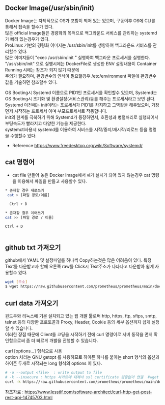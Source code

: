 
## Docker Image(/usr/sbin/init)

Docker Image는 자체적으로 OS가 포함이 되어 있는 있으며, 구동이후 OS에 CLI를 통해서 접속을 할수가 있다.   
많은 official Image들은 경량화의 목적으로 백그라운드 서비스를 관리하는 systemd가 빠려 있는경우가 있다.  
ProLinux 기반의 경량화 이미지는 /usr/sbin/init를 생항하여 백그라운드 서비스를 관리할수 있다.  
많은 이미지들이 "exec /usr/sbin/init " 실행하여 백그라운 프로세서를 실행한다.  
"/usr/sbin/init" 으로 실행시에는 DockerFile로 생성한 ENV 설정내용이 Container Running 시에는 참조가 되지 않기 때문에  
주의가 필요하며, 환경변수의 인식이 필요할경우  /etc/environment 파일에 환경변수값을 기술하면 참조할수 있다.  

OS Booting시 Systemd 이름으로  PID1인 프로세서를 확인할수 있으며, Systemd는 OS Booting시 초기화 및 환경설정(서비스관리)등를 해주는 프로세서라고 보면 된다.  
Systemd 이전에는 init이라는 포로세서가 PID1를 차지하고 그역활을 해주었으며, 가장 먼저 시작하는 프로세서 이며 부모프로세서로 작동합니다.  
init의 한계를 극복하기 위해 Systemd가 등장하면서, 호환성과 병렬처리로 실행되어서 부팅속도가 빨라지고 다양한 기능을 제공한다.  
systemctl사용시 systemd를 이용하여 서비스를 시작/중지/재시작/리로드 등을 명령을 수행할수 있다.  


* Reference 
https://www.freedesktop.org/wiki/Software/systemd/

##  cat 명령어
* cat file
만들어 놓은 Docker Image에서 vi가 설치가 되어 있지 않는경우 cat 명령을 이용해서 파일을 만들고 사용할수 있다.  
```bash
* 존재할 경우 새로쓰기
 cat > [파일 경로/이름]
 
  Ctrl + D

* 존재할 결우 이어쓰기
cat >> [파일 경로 / 이름]

Ctrl + D
 
```

##  github txt 가져오기
github에서 YAML 및 설정파일를 하나씩 Copy하는것은 많은 어려움이 있다.
특정 Text를 다운받고자 할때 오른쪽 raw를 Click시 Text주소가 나타나고 다운받아 쉽게 사용할수 있다.

```bash
wget [주소]
$ wget https://raw.githubusercontent.com/prometheus/prometheus/main/documentation/examples/prometheus-kubernetes.yml
```


## curl data 가져오기
윈도우와 리눅스에 기본 설치되고 있는 웹 개발 툴로써 http, https, ftp, sftps, smtp, telnet 등의 다양한 프로토콜과 Proxy, Header, Cookie 등의 세부 옵션까지 쉽게 설정할 수 있습니다.  
이러한 장점 때문에 Client를 코딩을 시작하기 전에 curl 명령어로 서버 동작을 먼저 확인함으로써 좀 더 빠르게 개발을 진행할 수 있습니다.  

curl [options...] <url> 형식으로 사용  
option 처리는 GNU getopt 를 사용하므로 하이픈 하나를 붙이는 short 형식의 옵션과 하이픈 두개로 시작되는 long 형식의 options 이 있다.  
 
 
 
```bash
# -o --output <file>  : write output to file
# -k --insecure : https 사이트에 대해서 ssl certificate 검증없이 연결  #wget --no-check-certificate와 비슷한 역활을 수행  
curl -k https://raw.githubusercontent.com/prometheus/prometheus/main/documentation/examples/prometheus-kubernetes.yml  --output aaa  
```
참조자료 :  https://www.lesstif.com/software-architect/curl-http-get-post-rest-api-14745703.html  
 

 
